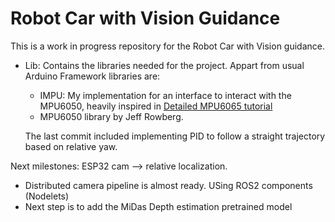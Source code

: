 # Robot Car with Vision Guidance

This is a work in progress repository for the Robot Car with Vision guidance.

- Lib: Contains the libraries needed for the project. Appart from usual Arduino Framework libraries are:
  - IMPU: My implementation for an interface to interact with the MPU6050, heavily inspired in [Detailed MPU6065 tutorial](https://www.youtube.com/watch?v=k5i-vE5rZR0&t=1939s)
  - MPU6050 library by Jeff Rowberg.

  The last commit included implementing PID to follow a straight trajectory based on relative yaw.  

Next milestones: ESP32 cam --> relative localization.
 - Distributed camera pipeline is almost ready. USing ROS2 components (Nodelets)
 - Next step is to add the MiDas Depth estimation pretrained model
